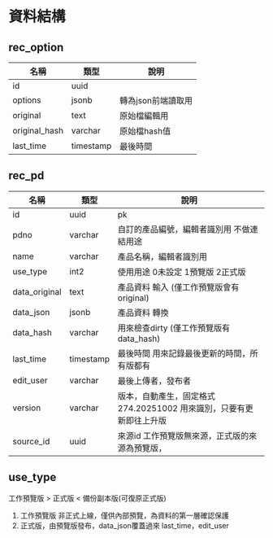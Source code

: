 # 資料結構

## rec_option

| 名稱          |類型        |說明               |
| --            | --        |--                 |
| id            | uuid      |                   |
| options       | jsonb     | 轉為json前端讀取用     |
| original      | text      | 原始檔編輯用       |
| original_hash | varchar   | 原始檔hash值 |
| last_time     | timestamp | 最後時間           | 

## rec_pd

| 名稱          |類型       |說明  |
| --            | --        |--                 |
| id            | uuid      | pk                |
| pdno          | varchar   | 自訂的產品編號，編輯者識別用 不做連結用途    |
| name          | varchar   | 產品名稱，編輯者識別用 |
| use_type      | int2      | 使用用途 0未設定 1預覽版 2正式版 |
| data_original | text      | 產品資料 輸入 (僅工作預覽版會有original)    |
| data_json     | jsonb     | 產品資料 轉換   |
| data_hash     | varchar   | 用來檢查dirty (僅工作預覽版有data_hash)     |
| last_time     | timestamp | 最後時間 用來記錄最後更新的時間，所有版都有   |
| edit_user     | varchar   | 最後上傳者，發布者                 |
| version       | varchar   | 版本，自動產生，固定格式 274.20251002 用來識別，只要有更新即往上升版  |
| source_id     | uuid      | 來源id  工作預覽版無來源，正式版的來源為預覽版， |

## use_type

工作預覽版 > 正式版 < 備份副本版(可復原正式版)

1. 工作預覽版 非正式上線，僅供內部預覽，為資料的第一層確認保護
2. 正式版，由預覽版發布，data_json覆蓋過來 last_time，edit_user

